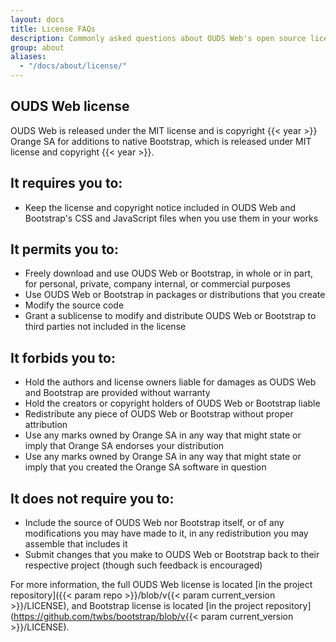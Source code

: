 ```yaml
---
layout: docs
title: License FAQs
description: Commonly asked questions about OUDS Web's open source license.
group: about
aliases:
  - "/docs/about/license/"
---
```


## OUDS Web license

OUDS Web is released under the MIT license and is copyright {{< year >}} Orange SA for additions to native Bootstrap, which is released under MIT license and copyright {{< year >}}.

## It requires you to:

- Keep the license and copyright notice included in OUDS Web and Bootstrap's CSS and JavaScript files when you use them in your works

## It permits you to:

- Freely download and use OUDS Web or Bootstrap, in whole or in part, for personal, private, company internal, or commercial purposes
- Use OUDS Web or Bootstrap in packages or distributions that you create
- Modify the source code
- Grant a sublicense to modify and distribute OUDS Web or Bootstrap to third parties not included in the license

## It forbids you to:

- Hold the authors and license owners liable for damages as OUDS Web and Bootstrap are provided without warranty
- Hold the creators or copyright holders of OUDS Web or Bootstrap liable
- Redistribute any piece of OUDS Web or Bootstrap without proper attribution
- Use any marks owned by Orange SA in any way that might state or imply that Orange SA endorses your distribution
- Use any marks owned by Orange SA in any way that might state or imply that you created the Orange SA software in question

## It does not require you to:

- Include the source of OUDS Web nor Bootstrap itself, or of any modifications you may have made to it, in any redistribution you may assemble that includes it
- Submit changes that you make to OUDS Web or Bootstrap back to their respective project (though such feedback is encouraged)

For more information, the full OUDS Web license is located [in the project repository]({{< param repo >}}/blob/v{{< param current_version >}}/LICENSE), and Bootstrap license is located [in the project repository](https://github.com/twbs/bootstrap/blob/v{{< param current_version >}}/LICENSE).
